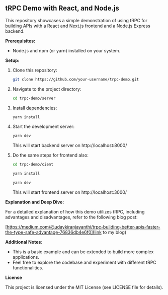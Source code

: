 ## tRPC Demo with React, and Node.js

This repository showcases a simple demonstration of using tRPC for building APIs with a React and Next.js frontend and a Node.js Express backend.

**Prerequisites:**

* Node.js and npm (or yarn) installed on your system.

**Setup:**

1. Clone this repository:

   ```bash
   git clone https://github.com/your-username/trpc-demo.git
   ```

2. Navigate to the project directory:

   ```bash
   cd trpc-demo/server
   ```

3. Install dependencies:

   ```bash
   yarn install
   ```

4. Start the development server:

   ```bash
   yarn dev
   ```
   This will start backend server on http://localhost:8000/
   
5. Do the same steps for frontend also:
   ```bash
   cd trpc-demo/cient
   ```
   ```bash
   yarn install
   ```
   ```bash
   yarn dev
   ```
   This will start frontend server on http://localhost:3000/
   
  

**Explanation and Deep Dive:**

For a detailed explanation of how this demo utilizes tRPC, including advantages and disadvantages, refer to the following blog post:

[https://medium.com/@udaykiranjayanthi/trpc-building-better-apis-faster-the-type-safe-advantage-76836db4e6f0](link to my  blog)

**Additional Notes:**

* This is a basic example and can be extended to build more complex applications.
* Feel free to explore the codebase and experiment with different tRPC functionalities.

**License**

This project is licensed under the MIT License (see LICENSE file for details).

